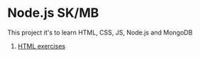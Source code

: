 # Node.js SK/MB

This project it's to learn HTML, CSS, JS, Node.js and MongoDB
1. [HTML  exercises](html)
